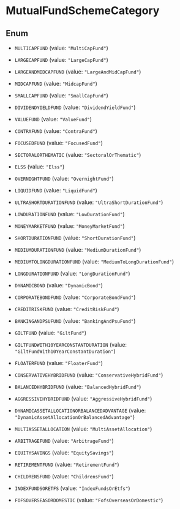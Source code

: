 

# MutualFundSchemeCategory

## Enum


* `MULTICAPFUND` (value: `"MultiCapFund"`)

* `LARGECAPFUND` (value: `"LargeCapFund"`)

* `LARGEANDMIDCAPFUND` (value: `"LargeAndMidCapFund"`)

* `MIDCAPFUND` (value: `"MidcapFund"`)

* `SMALLCAPFUND` (value: `"SmallCapFund"`)

* `DIVIDENDYIELDFUND` (value: `"DividendYieldFund"`)

* `VALUEFUND` (value: `"ValueFund"`)

* `CONTRAFUND` (value: `"ContraFund"`)

* `FOCUSEDFUND` (value: `"FocusedFund"`)

* `SECTORALORTHEMATIC` (value: `"SectoralOrThematic"`)

* `ELSS` (value: `"Elss"`)

* `OVERNIGHTFUND` (value: `"OvernightFund"`)

* `LIQUIDFUND` (value: `"LiquidFund"`)

* `ULTRASHORTDURATIONFUND` (value: `"UltraShortDurationFund"`)

* `LOWDURATIONFUND` (value: `"LowDurationFund"`)

* `MONEYMARKETFUND` (value: `"MoneyMarketFund"`)

* `SHORTDURATIONFUND` (value: `"ShortDurationFund"`)

* `MEDIUMDURATIONFUND` (value: `"MediumDurationFund"`)

* `MEDIUMTOLONGDURATIONFUND` (value: `"MediumToLongDurationFund"`)

* `LONGDURATIONFUND` (value: `"LongDurationFund"`)

* `DYNAMICBOND` (value: `"DynamicBond"`)

* `CORPORATEBONDFUND` (value: `"CorporateBondFund"`)

* `CREDITRISKFUND` (value: `"CreditRiskFund"`)

* `BANKINGANDPSUFUND` (value: `"BankingAndPsuFund"`)

* `GILTFUND` (value: `"GiltFund"`)

* `GILTFUNDWITH10YEARCONSTANTDURATION` (value: `"GiltFundWith10YearConstantDuration"`)

* `FLOATERFUND` (value: `"FloaterFund"`)

* `CONSERVATIVEHYBRIDFUND` (value: `"ConservativeHybridFund"`)

* `BALANCEDHYBRIDFUND` (value: `"BalancedHybridFund"`)

* `AGGRESSIVEHYBRIDFUND` (value: `"AggressiveHybridFund"`)

* `DYNAMICASSETALLOCATIONORBALANCEDADVANTAGE` (value: `"DynamicAssetAllocationOrBalancedAdvantage"`)

* `MULTIASSETALLOCATION` (value: `"MultiAssetAllocation"`)

* `ARBITRAGEFUND` (value: `"ArbitrageFund"`)

* `EQUITYSAVINGS` (value: `"EquitySavings"`)

* `RETIREMENTFUND` (value: `"RetirementFund"`)

* `CHILDRENSFUND` (value: `"ChildrensFund"`)

* `INDEXFUNDSORETFS` (value: `"IndexFundsOrEtfs"`)

* `FOFSOVERSEASORDOMESTIC` (value: `"FofsOverseasOrDomestic"`)



